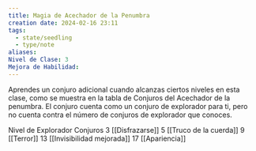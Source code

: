 ```yaml
---
title: Magia de Acechador de la Penumbra
creation date: 2024-02-16 23:11
tags:
  - state/seedling
  - type/note
aliases: 
Nivel de Clase: 3
Mejora de Habilidad:
---
```

Aprendes un conjuro adicional cuando alcanzas ciertos niveles en esta clase, como se muestra en la tabla de Conjuros del Acechador de la penumbra. El conjuro cuenta como un conjuro de explorador para ti, pero no cuenta contra el número de conjuros de explorador que conoces.

Nivel de Explorador           Conjuros
       3                               [[Disfrazarse]]
       5                               [[Truco de la cuerda]]
       9                               [[Terror]]
       13                              [[Invisibilidad mejorada]]
       17                              [[Apariencia]]